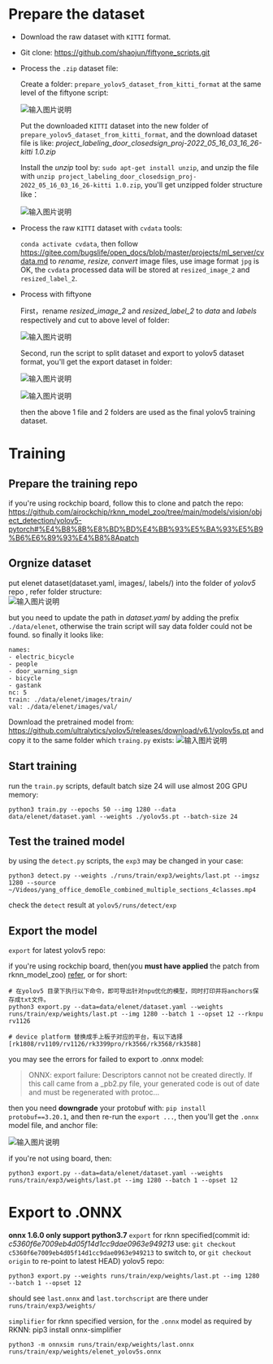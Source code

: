 # Prepare the dataset

- Download the raw dataset with `KITTI` format.

- Git clone: https://github.com/shaojun/fiftyone_scripts.git

- Process the `.zip` dataset file:

    Create a folder: `prepare_yolov5_dataset_from_kitti_format` at the same level of the fiftyone script:

    ![输入图片说明](create_folder_of_dataset_kitti_at_the_script_same_level.png)

    Put the downloaded `KITTI` dataset into the new folder of `prepare_yolov5_dataset_from_kitti_format`, and the download dataset file is like:  _project_labeling_door_closedsign_proj-2022_05_16_03_16_26-kitti 1.0.zip_ 

    Install the  _unzip_ tool by: `sudo apt-get install unzip`, and unzip the file with `unzip project_labeling_door_closedsign_proj-2022_05_16_03_16_26-kitti 1.0.zip`, you'll get unzipped folder structure like：

    ![输入图片说明](../../kitti_unzipped_folder_structure.png)

- Process the raw `KITTI` dataset with `cvdata` tools:

    `conda activate cvdata`, then follow https://gitee.com/bugslife/open_docs/blob/master/projects/ml_server/cvdata.md to  _rename, resize, convert_  image files, use image format `jpg` is OK, the `cvdata` processed data will be stored at `resized_image_2` and `resized_label_2`.
    


- Process with fiftyone

    First，rename  _resized_image_2_  and  _resized_label_2_  to  _data_  and  _labels_  respectively and cut to above level of folder:

    ![输入图片说明](rename_image2_lable2_to_above_level.png)

    Second, run the script to split dataset and export to yolov5 dataset format, you'll get the export dataset in folder:

    ![输入图片说明](fiftyone_convert_and_export_to_folder.png)

    ![输入图片说明](export_data_and_labels_folder.png)

    then the above 1 file and 2 folders are used as the final yolov5 training dataset.



# Training

## Prepare the training repo

if you're using rockchip board, follow this to clone and patch the repo:
https://github.com/airockchip/rknn_model_zoo/tree/main/models/vision/object_detection/yolov5-pytorch#%E4%B8%8B%E8%BD%BD%E4%BB%93%E5%BA%93%E5%B9%B6%E6%89%93%E4%B8%8Apatch

## Orgnize dataset
put elenet dataset(dataset.yaml, images/, labels/) into the folder of  _yolov5_ repo , refer folder structure:   
![输入图片说明](copy_data_and_labels_to_yolov5_folder_refer.png)

but you need to update the path in _dataset.yaml_ by adding the prefix `./data/elenet`, otherwise the train script will say data folder could not be found. so finally it looks like:
```
names:
- electric_bicycle
- people
- door_warning_sign
- bicycle
- gastank
nc: 5
train: ./data/elenet/images/train/
val: ./data/elenet/images/val/
```

Download the pretrained model from: https://github.com/ultralytics/yolov5/releases/download/v6.1/yolov5s.pt and copy it to the same folder which `traing.py` exists:
![输入图片说明](put_pretrained_yolov5s_model_to_folder.png)


## Start training

run the `train.py` scripts, default batch size 24 will use almost 20G GPU memory:
```
python3 train.py --epochs 50 --img 1280 --data data/elenet/dataset.yaml --weights ./yolov5s.pt --batch-size 24
```

## Test the trained model

by using the `detect.py` scripts, the `exp3` may be changed in your case:
```
python3 detect.py --weights ./runs/train/exp3/weights/last.pt --imgsz 1280 --source ~/Videos/yang_office_demoEle_combined_multiple_sections_4classes.mp4 
```

check the `detect` result at `yolov5/runs/detect/exp`

## Export the model

`export` for latest yolov5 repo:

if you're using rockchip board, then(you  **must have applied**  the patch from rknn_model_zoo) [refer](https://github.com/airockchip/rknn_model_zoo/tree/main/models/vision/object_detection/yolov5-pytorch), or for short:

```
# 在yolov5 目录下执行以下命令，即可导出针对npu优化的模型，同时打印并将anchors保存成txt文件。
python3 export.py --data=data/elenet/dataset.yaml --weights runs/train/exp/weights/last.pt --img 1280 --batch 1 --opset 12 --rknpu rv1126

# device platform 替换成手上板子对应的平台，有以下选择 [rk1808/rv1109/rv1126/rk3399pro/rk3566/rk3568/rk3588]
```
you may see the errors for failed to export to .onnx model:

> ONNX: export failure: Descriptors cannot not be created directly.
> If this call came from a _pb2.py file, your generated code is out of date and must be regenerated with protoc...

then you need  **downgrade**  your protobuf with: `pip install protobuf==3.20.1`, and then re-run the `export ...`, then you'll get the `.onnx` model file, and anchor file:

![输入图片说明](yolov5s_export_onnx_model.png)


if you're not using board, then:

```
python3 export.py --data=data/elenet/dataset.yaml --weights runs/train/exp3/weights/last.pt --img 1280 --batch 1 --opset 12
```

# Export to .ONNX

**onnx 1.6.0 only support python3.7** 
`export` for rknn specified(commit id:  _c5360f6e7009eb4d05f14d1cc9dae0963e949213_  use: `git checkout c5360f6e7009eb4d05f14d1cc9dae0963e949213` to switch to, or `git checkout origin` to re-point to latest HEAD) yolov5 repo:
```
python3 export.py --weights runs/train/exp/weights/last.pt --img 1280 --batch 1 --opset 12
```
should see `last.onnx` and `last.torchscript` are there under `runs/train/exp3/weights/`

`simplifier` for rknn specified version, for the `.onnx` model as required by RKNN:
pip3 install onnx-simplifier
```
python3 -m onnxsim runs/train/exp/weights/last.onnx  runs/train/exp/weights/elenet_yolov5s.onnx
```

